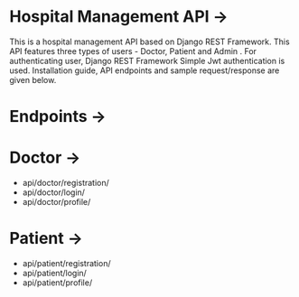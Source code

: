 # Hospital Management API ->
This is a hospital management API based on Django REST Framework. This API features three types of users - Doctor, Patient and Admin . For authenticating user, Django REST Framework Simple Jwt authentication is used. Installation guide, API endpoints and sample request/response are given below.

# Endpoints ->

# Doctor ->
* api/doctor/registration/
* api/doctor/login/
* api/doctor/profile/

# Patient ->
* api/patient/registration/
* api/patient/login/
* api/patient/profile/
